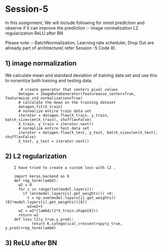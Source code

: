 # Session-5

In this assignment, We will include following for  mnist prediction and observe if it can improve the prediction  :-
  image normalization
  L2 regularization
  ReLU after BN
  
 Please note :- BatchNormalization, Learning rate scheduler, Drop Out are allready part of architecture( refer Session -5 Code 8).
 
 
## 1) image normalization
 
 We calculate mean and standard deviation of training data set and use this to noramlize both training and testing data.
 
           # create generator that centers pixel values
          datagen = ImageDataGenerator(featurewise_center=True, featurewise_std_normalization=True)
          # calculate the mean on the training dataset
          datagen.fit(X_train)
          # normalize entire train data set
          iterator = datagen.flow(X_train, y_train, batch_size=len(X_train), shuffle=False)
          X_train, y_train = iterator.next()
          # normalize entire test data set
          iterator = datagen.flow(X_test, y_test, batch_size=len(X_test), shuffle=False)
          X_test, y_test = iterator.next()



## 2) L2 regularization

        I have tried to create a custom loss with l2 . 

        import keras.backend as K
        def reg_term(lambd):
          w2 = 0
          for i in range(len(model.layers)):
            if len(model.layers[i].get_weights()) >0:
              t = np.sum(model.layers[i].get_weights()[0]*model.layers[i].get_weights()[0])
              w2=w2+t
          w2 = w2*(lambd/(2*X_train.shape[0]))
          return w2
        def loss_l2(y_true,y_pred):
                return K.categorical_crossentropy(y_true, y_pred)+reg_term(lambd)
                
                
## 3) ReLU after BN



 
